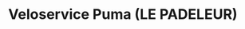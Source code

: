 ---
title: "Veloservice Puma (LE PADELEUR)"
url: /suhr/veloservice-puma-le-padeleur/
shop: Fahrrad
---